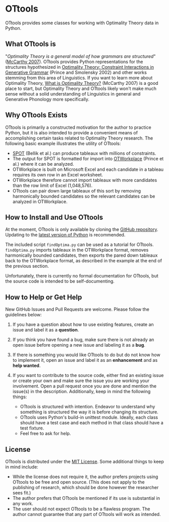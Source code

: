 # OTtools
OTtools provides some classes for working with Optimality Theory data in Python.

## What OTtools is
"*Optimality Theory is a general model of how grammars are structured*" ([McCarthy 2007](https://scholarworks.umass.edu/linguist_faculty_pubs/93/)). OTtools provides Python representations for the structures hypothesized in [Optimality Theory: Constraint Interactions in Generative Grammar](http://roa.rutgers.edu/article/view/547) (Prince and Smolensky 2002) and other works stemming from this area of Linguistics. If you want to learn more about Optimality Theory, [What is Optimality Theory?](https://scholarworks.umass.edu/linguist_faculty_pubs/93/) (McCarthy 2007) is a  good place to start, but Optimality Theory and OTtools likely won't make much sense without a solid understanding of Linguistics in general and Generative Phonology more specifically.

## Why OTtools Exists
OTtools is primarily a constructed motivation for the author to practice Python, but it is also intended to provide a convenient means of accomplishing certain tasks related to Optimality Theory research. The following basic example illustrates the utility of OTtools:

* [SPOT](https://github.com/syntax-prosody-ot/main) (Bellik et al.) can produce tableaux with millions of constraints.
* The output for SPOT is formatted for import into [OTWorkplace](https://sites.google.com/site/otworkplace/) (Prince et al.) where it can be analyzed.
* OTWorkplace is built on Microsoft Excel and each candidate in a tableau requires its own row in an Excel worksheet.
* OTWorkplace therefore cannot import tableaux with more candidates than the row limit of Excel (1,048,576).
* OTtools can pair down large tableaux of this sort by removing harmonically bounded candidates so the relevant candidates can be analyzed in OTWorkplace.

## How to Install and Use OTtools
At the moment, OTtools is only available by cloning the [GitHub repository](https://github.com/maxTarlov/OTtools). Updating to the [latest version of Python](https://www.python.org/downloads/) is recommended.

The included script `findOptima.py` can be used as a tutorial for OTtools. `findOptima.py` imports tableaux in the OTWorkplace format, removes harmonically bounded candidates, then exports the pared down tableaux back to the OTWorkplace format, as described in the example at the end of the previous section.

Unfortunately, there is currently no formal documentation for OTtools, but the source code is intended to be self-documenting.

## How to Help or Get Help
New GitHub Issues and Pull Requests are welcome. Please follow the guidelines below:

1. If you have a question about how to use existing features, create an issue and label it as a **question**.
2. If you think you have found a bug, make sure there is not already an open issue before opening a new issue and labeling it as a **bug**.
3. If there is something you would like OTtools to do but do not know how to implement it, open an issue and label it as an **enhancement** and as **help wanted**.
4. If you want to contribute to the source code, either find an existing issue or create your own and make sure the issue you are working your involvement. Open a pull request once you are done and mention the issue(s) in the description. Additionally, keep in mind the following things:

    * OTtools is structured with intention. Endeavor to understand why something is structured the way it is before changing its structure. 
    * OTtools uses Python's build-in unittest module. Ideally, each class should have a test case and each method in that class should have a test fixture.
    * Feel free to ask for help.

## License
OTtools is distributed under the [MIT License](https://opensource.org/licenses/MIT). Some additional things to keep in mind include:

* While the license does not require it, the author prefers projects using OTtools to be free and open source. (This does not apply to the publishing of research, which should be done however the researcher sees fit.)
* The author prefers that OTtools be mentioned if its use is substantial in any work.
* The user should not expect OTtools to be a flawless program. The author cannot guarantee that any part of OTtools will work as intended.
